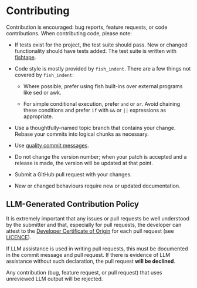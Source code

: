 # Contributing

Contribution is encouraged: bug reports, feature requests, or code
contributions. When contributing code, please note:

- If tests exist for the project, the test suite should pass. New or changed
  functionality should have tests added. The test suite is written with
  [fishtape][fishtape].

- Code style is mostly provided by `fish_indent`. There are a few things not
  covered by `fish_indent`:

  - Where possible, prefer using fish built-ins over external programs like sed
    or awk.

  - For simple conditional execution, prefer `and` or `or`. Avoid chaining these
    conditions and prefer `if` with `&&` or `||` expressions as appropriate.

- Use a thoughtfully-named topic branch that contains your change. Rebase your
  commits into logical chunks as necessary.
- Use [quality commit messages][qcm].
- Do not change the version number; when your patch is accepted and a release is
  made, the version will be updated at that point.
- Submit a GitHub pull request with your changes.
- New or changed behaviours require new or updated documentation.

## LLM-Generated Contribution Policy

It is extremely important that any issues or pull requests be well understood by
the submitter and that, especially for pull requests, the developer can attest
to the [Developer Certificate of Origin][dco] for each pull request (see
[LICENCE](LICENCE.md)).

If LLM assistance is used in writing pull requests, this must be documented in
the commit message and pull request. If there is evidence of LLM assistance
without such declaration, the pull request **will be declined**.

Any contribution (bug, feature request, or pull request) that uses unreviewed
LLM output will be rejected.

[dco]: licences/dco.txt
[fishtape]: https://github.com/jorgebucaran/fishtape
[qcm]: http://tbaggery.com/2008/04/19/a-note-about-git-commit-messages.html
[standardrb]: https://github.com/standardrb/standard
